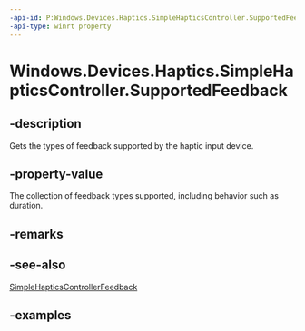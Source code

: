 ```yaml
---
-api-id: P:Windows.Devices.Haptics.SimpleHapticsController.SupportedFeedback
-api-type: winrt property
---
```


<!-- Property syntax.
public IVectorView<SimpleHapticsControllerFeedback> SupportedFeedback { get; }
-->

# Windows.Devices.Haptics.SimpleHapticsController.SupportedFeedback

## -description
Gets the types of feedback supported by the haptic input device.

## -property-value
The collection of feedback types supported, including behavior such as duration.

## -remarks

## -see-also

[SimpleHapticsControllerFeedback](simplehapticscontrollerfeedback.md)

## -examples

